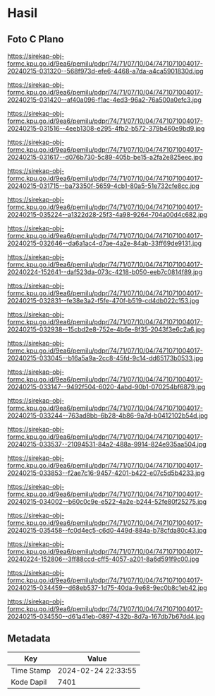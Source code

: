 # Hasil

## Foto C Plano

https://sirekap-obj-formc.kpu.go.id/9ea6/pemilu/pdpr/74/71/07/10/04/7471071004017-20240215-031320--568f973d-efe6-4468-a7da-a4ca5901830d.jpg

https://sirekap-obj-formc.kpu.go.id/9ea6/pemilu/pdpr/74/71/07/10/04/7471071004017-20240215-031420--af40a096-f1ac-4ed3-96a2-76a500a0efc3.jpg

https://sirekap-obj-formc.kpu.go.id/9ea6/pemilu/pdpr/74/71/07/10/04/7471071004017-20240215-031516--4eeb1308-e295-4fb2-b572-379b460e9bd9.jpg

https://sirekap-obj-formc.kpu.go.id/9ea6/pemilu/pdpr/74/71/07/10/04/7471071004017-20240215-031617--d076b730-5c89-405b-be15-a2fa2e825eec.jpg

https://sirekap-obj-formc.kpu.go.id/9ea6/pemilu/pdpr/74/71/07/10/04/7471071004017-20240215-031715--ba73350f-5659-4cb1-80a5-51e732cfe8cc.jpg

https://sirekap-obj-formc.kpu.go.id/9ea6/pemilu/pdpr/74/71/07/10/04/7471071004017-20240215-035224--a1322d28-25f3-4a98-9264-704a00d4c682.jpg

https://sirekap-obj-formc.kpu.go.id/9ea6/pemilu/pdpr/74/71/07/10/04/7471071004017-20240215-032646--da6a1ac4-d7ae-4a2e-84ab-33ff69de9131.jpg

https://sirekap-obj-formc.kpu.go.id/9ea6/pemilu/pdpr/74/71/07/10/04/7471071004017-20240224-152641--daf523da-073c-4218-b050-eeb7c0814f89.jpg

https://sirekap-obj-formc.kpu.go.id/9ea6/pemilu/pdpr/74/71/07/10/04/7471071004017-20240215-032831--fe38e3a2-f5fe-470f-b519-cd4db022c153.jpg

https://sirekap-obj-formc.kpu.go.id/9ea6/pemilu/pdpr/74/71/07/10/04/7471071004017-20240215-032938--15cbd2e8-752e-4b6e-8f35-2043f3e6c2a6.jpg

https://sirekap-obj-formc.kpu.go.id/9ea6/pemilu/pdpr/74/71/07/10/04/7471071004017-20240215-033045--b16a5a9a-2cc8-45fd-9c14-dd65173b0533.jpg

https://sirekap-obj-formc.kpu.go.id/9ea6/pemilu/pdpr/74/71/07/10/04/7471071004017-20240215-033147--9492f504-6020-4abd-90b1-070254bf6879.jpg

https://sirekap-obj-formc.kpu.go.id/9ea6/pemilu/pdpr/74/71/07/10/04/7471071004017-20240215-033244--763ad8bb-6b28-4b86-9a7d-b0412102b54d.jpg

https://sirekap-obj-formc.kpu.go.id/9ea6/pemilu/pdpr/74/71/07/10/04/7471071004017-20240215-033537--21094531-84a2-488a-9914-824e935aa504.jpg

https://sirekap-obj-formc.kpu.go.id/9ea6/pemilu/pdpr/74/71/07/10/04/7471071004017-20240215-033853--f2ae7c16-9457-4201-b422-e07c5d5b4233.jpg

https://sirekap-obj-formc.kpu.go.id/9ea6/pemilu/pdpr/74/71/07/10/04/7471071004017-20240215-034002--b60c0c9e-e522-4a2e-b244-52fe80f25275.jpg

https://sirekap-obj-formc.kpu.go.id/9ea6/pemilu/pdpr/74/71/07/10/04/7471071004017-20240215-035458--fc0d4ec5-c6d0-449d-884a-b78cfda80c43.jpg

https://sirekap-obj-formc.kpu.go.id/9ea6/pemilu/pdpr/74/71/07/10/04/7471071004017-20240224-152806--3ff88ccd-cff5-4057-a201-8a6d591f9c00.jpg

https://sirekap-obj-formc.kpu.go.id/9ea6/pemilu/pdpr/74/71/07/10/04/7471071004017-20240215-034459--d68eb537-1d75-40da-9e68-9ec0b8c1eb42.jpg

https://sirekap-obj-formc.kpu.go.id/9ea6/pemilu/pdpr/74/71/07/10/04/7471071004017-20240215-034550--d61a41eb-0897-432b-8d7a-167db7b67dd4.jpg


## Metadata

| Key        | Value               |
| ---------- | ------------------- |
| Time Stamp | 2024-02-24 22:33:55 |
| Kode Dapil | 7401                |




